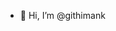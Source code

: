 - 👋 Hi, I’m @githimank


<!---
githimank/githimank is a ✨ special ✨ repository because its `README.md` (this file) appears on your GitHub profile.
You can click the Preview link to take a look at your changes.
--->
